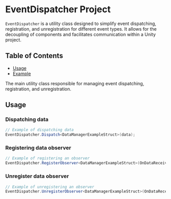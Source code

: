 # EventDispatcher Project

`EventDispatcher` is a utility class designed to simplify event dispatching, registration, and unregistration for different event types. It allows for the decoupling of components and facilitates communication within a Unity project.

## Table of Contents

- [Usage](#usage)
- [Example](#example)

The main utility class responsible for managing event dispatching, registration, and unregistration.

## Usage

### Dispatching data
```csharp
// Example of dispatching data
EventDispatcher.Dispatch<DataManagerExampleStruct>(data);
```

### Registering data observer
```csharp
// Example of registering an observer
EventDispatcher.RegisterObserver<DataManagerExampleStruct>(OnDataReceived);
```


### Unregister data observer
```csharp
// Example of unregistering an observer
EventDispatcher.UnregisterObserver<DataManagerExampleStruct>(OnDataReceived);
```
